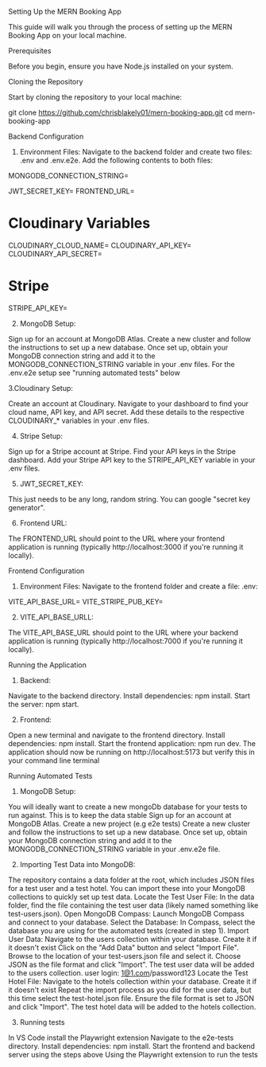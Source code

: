 Setting Up the MERN Booking App

This guide will walk you through the process of setting up the MERN Booking App on your local machine.

Prerequisites

Before you begin, ensure you have Node.js installed on your system.

Cloning the Repository

Start by cloning the repository to your local machine:

git clone https://github.com/chrisblakely01/mern-booking-app.git
cd mern-booking-app

Backend Configuration

1. Environment Files: Navigate to the backend folder and create two files: .env and .env.e2e. Add the following contents to both files:

MONGODB_CONNECTION_STRING=

JWT_SECRET_KEY=
FRONTEND_URL=

# Cloudinary Variables
CLOUDINARY_CLOUD_NAME=
CLOUDINARY_API_KEY=
CLOUDINARY_API_SECRET=

# Stripe
STRIPE_API_KEY=

2. MongoDB Setup:

Sign up for an account at MongoDB Atlas.
Create a new cluster and follow the instructions to set up a new database.
Once set up, obtain your MongoDB connection string and add it to the MONGODB_CONNECTION_STRING variable in your .env files.
For the .env.e2e setup see "running automated tests" below


3.Cloudinary Setup:

Create an account at Cloudinary.
Navigate to your dashboard to find your cloud name, API key, and API secret.
Add these details to the respective CLOUDINARY_* variables in your .env files.


4. Stripe Setup:

Sign up for a Stripe account at Stripe.
Find your API keys in the Stripe dashboard.
Add your Stripe API key to the STRIPE_API_KEY variable in your .env files.


5. JWT_SECRET_KEY:

This just needs to be any long, random string. You can google "secret key generator".


6. Frontend URL:

The FRONTEND_URL should point to the URL where your frontend application is running (typically http://localhost:3000 if you're running it locally).


Frontend Configuration
1. Environment Files: Navigate to the frontend folder and create a file: .env:

VITE_API_BASE_URL=
VITE_STRIPE_PUB_KEY=


2. VITE_API_BASE_URLL:

The VITE_API_BASE_URL should point to the URL where your backend application is running (typically http://localhost:7000 if you're running it locally).


Running the Application

1. Backend:

Navigate to the backend directory.
Install dependencies: npm install.
Start the server: npm start.


2. Frontend:

Open a new terminal and navigate to the frontend directory.
Install dependencies: npm install.
Start the frontend application: npm run dev.
The application should now be running on http://localhost:5173 but verify this in your command line terminal


Running Automated Tests

1. MongoDB Setup:

You will ideally want to create a new mongoDb database for your tests to run against. This is to keep the data stable
Sign up for an account at MongoDB Atlas.
Create a new project (e.g e2e tests)
Create a new cluster and follow the instructions to set up a new database.
Once set up, obtain your MongoDB connection string and add it to the MONGODB_CONNECTION_STRING variable in your .env.e2e file.


2. Importing Test Data into MongoDB:

The repository contains a data folder at the root, which includes JSON files for a test user and a test hotel. You can import these into your MongoDB collections to quickly set up test data.
Locate the Test User File: In the data folder, find the file containing the test user data (likely named something like test-users.json).
Open MongoDB Compass: Launch MongoDB Compass and connect to your database.
Select the Database: In Compass, select the database you are using for the automated tests (created in step 1).
Import User Data:
Navigate to the users collection within your database. Create it if it doesn't exist
Click on the "Add Data" button and select "Import File".
Browse to the location of your test-users.json file and select it.
Choose JSON as the file format and click "Import".
The test user data will be added to the users collection.
user login: 1@1.com/password123
Locate the Test Hotel File:
Navigate to the hotels collection within your database. Create it if it doesn't exist
Repeat the import process as you did for the user data, but this time select the test-hotel.json file.
Ensure the file format is set to JSON and click "Import".
The test hotel data will be added to the hotels collection.


3. Running tests

In VS Code install the Playwright extension
Navigate to the e2e-tests directory.
Install dependencies: npm install.
Start the frontend and backend server using the steps above
Using the Playwright extension to run the tests
